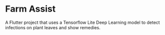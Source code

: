 # Farm Assist
A Flutter project that uses a Tensorflow Lite Deep Learning model to detect infections on plant leaves and show remedies.

